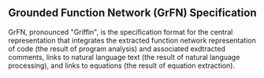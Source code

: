 ## Grounded Function Network (GrFN) Specification

GrFN, pronounced "Griffin", is the specification format for the
central representation that integrates the extracted function network
representation of code (the result of program analysis) and associated
exdtracted comments, links to natural language text (the result of
natural language processing), and links to equations (the result of
equation extraction).

